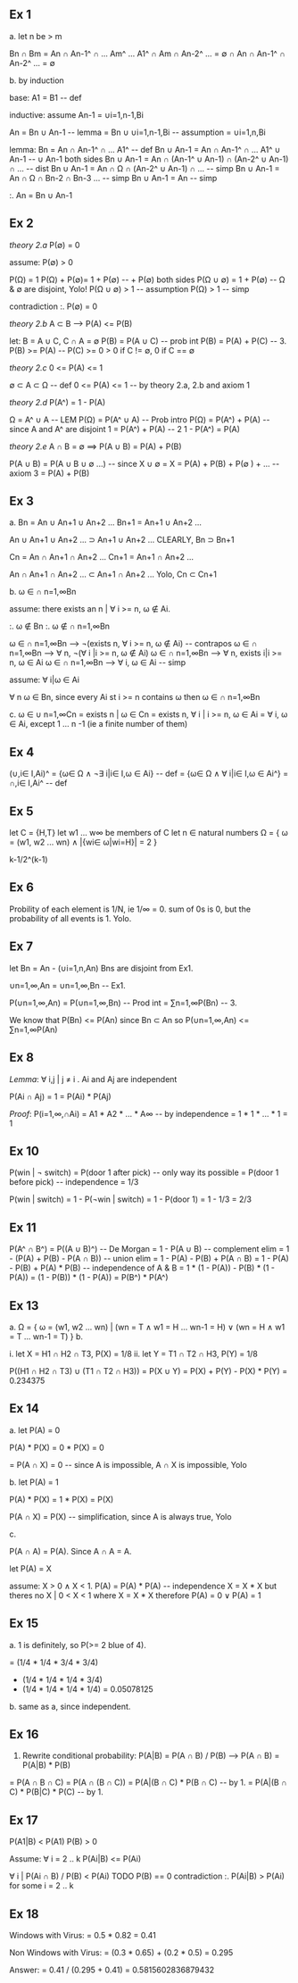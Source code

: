 
Ex 1
----

a. let n be > m

   Bn ∩ Bm
 = An ∩ An-1^ ∩ ... Am^ ... A1^ ∩ Am ∩ An-2^ ...
 = ∅ ∩ An ∩ An-1^ ∩ An-2^ ...
 = ∅

b. by induction

base:
    A1 = B1 -- def

inductive:
    assume An-1 = ∪i=1,n-1,Bi

   An
 = Bn ∪ An-1 -- lemma
 = Bn ∪ ∪i=1,n-1,Bi -- assumption
 = ∪i=1,n,Bi

lemma:
  Bn = An ∩ An-1^ ∩ ... A1^ -- def
  Bn ∪ An-1 = An ∩ An-1^ ∩ ... A1^ ∪ An-1 -- ∪ An-1 both sides
  Bn ∪ An-1 = An ∩ (An-1^ ∪ An-1) ∩ (An-2^ ∪ An-1) ∩ ... -- dist
  Bn ∪ An-1 = An ∩ Ω ∩ (An-2^ ∪ An-1) ∩ ... -- simp
  Bn ∪ An-1 = An ∩ Ω ∩ Bn-2 ∩ Bn-3 ... -- simp
  Bn ∪ An-1 = An -- simp
 
 :. An = Bn ∪ An-1

Ex 2
----

*theory 2.a* P(∅) = 0

assume:
    P(∅) > 0
    
P(Ω) = 1
P(Ω) + P(∅)= 1 + P(∅) -- + P(∅) both sides
P(Ω ∪ ∅) = 1 + P(∅) -- Ω & ∅  are disjoint, Yolo!
P(Ω ∪ ∅) > 1 -- assumption
P(Ω) > 1 -- simp 

contradiction :. P(∅) = 0

*theory 2.b* A ⊂ B --> P(A) <= P(B)

let: B = A ∪ C, C ∩ A = ∅
P(B) = P(A ∪ C) -- prob int
P(B) = P(A) + P(C) -- 3.
P(B) >= P(A) -- P(C) >= 0 > 0 if C != ∅, 0 if C == ∅

*theory 2.c* 0 <= P(A) <= 1

∅ ⊂ A ⊂ Ω  -- def
0 <= P(A) <= 1 -- by theory 2.a, 2.b and axiom 1

*theory 2.d* P(A^) = 1 - P(A)

Ω = A^ ∪ A -- LEM
P(Ω) = P(A^ ∪ A) -- Prob intro
P(Ω) = P(A^) + P(A) -- since A and A^ are disjoint
1 = P(A^) + P(A) -- 2
1 - P(A^) = P(A)

*theory 2.e* A ∩ B = ∅ ==> P(A ∪ B) = P(A) + P(B)


   P(A ∪ B)
 = P(A ∪ B ∪ ∅ ...) -- since X ∪ ∅  = X
 = P(A) + P(B) + P(∅ ) + ... -- axiom 3
 = P(A) + P(B)


Ex 3
----

a.
Bn = An ∪ An+1 ∪ An+2 ...
Bn+1 = An+1 ∪ An+2 ...

An ∪ An+1 ∪ An+2 ... ⊃ An+1 ∪ An+2 ... 
CLEARLY, Bn ⊃ Bn+1

Cn = An ∩ An+1 ∩ An+2 ...
Cn+1 = An+1 ∩ An+2 ...

An ∩ An+1 ∩ An+2 ... ⊂ An+1 ∩ An+2 ... 
Yolo, Cn ⊂ Cn+1

b.
ω ∈ ∩ n=1,∞Bn

assume:
   there exists an n | ∀ i >= n, ω ∉ Ai.

:. ω ∉ Bn
:. ω ∉ ∩ n=1,∞Bn

ω ∈ ∩ n=1,∞Bn --> ¬(exists n, ∀ i >= n, ω ∉  Ai) -- contrapos
ω ∈ ∩ n=1,∞Bn --> ∀ n, ¬(∀ i |i >= n, ω ∉ Ai)
ω ∈ ∩ n=1,∞Bn --> ∀ n, exists i|i >= n, ω ∈ Ai
ω ∈ ∩ n=1,∞Bn --> ∀ i, ω ∈ Ai -- simp

assume:
   ∀ i|ω ∈ Ai

∀ n ω ∈ Bn, since every Ai st i >= n contains ω
then ω ∈ ∩ n=1,∞Bn

c.
   ω ∈ ∪ n=1,∞Cn
 = exists n | ω ∈ Cn
 = exists n, ∀ i | i >= n, ω ∈ Ai 
 = ∀ i, ω ∈ Ai, except 1 ... n -1 (ie a finite number of them)

Ex 4
----

   (∪,i∈ I,Ai)^
 = {ω∈ Ω ∧ ¬∃ i|i∈ I,ω ∈ Ai} -- def
 = {ω∈ Ω ∧ ∀ i|i∈ I,ω ∈ Ai^}
 = ∩,i∈ I,Ai^ -- def

Ex 5
----

let C = {H,T}
let w1 ... w∞ be members of C
let n ∈ natural numbers
Ω = { ω = (w1, w2 ... wn) ∧ |{wi∈ ω|wi=H}| = 2 }

k-1/2^(k-1)

Ex 6
----

Probility of each element is 1/N, ie 1/∞ = 0.
sum of 0s is 0, but the probability of all events is 1.
Yolo.

Ex 7
----

let Bn = An - (∪i=1,n,An)
Bns are disjoint from Ex1.

   ∪n=1,∞,An  = ∪n=1,∞,Bn -- Ex1.

   P(∪n=1,∞,An)
 = P(∪n=1,∞,Bn) -- Prod int
 = ∑n=1,∞P(Bn) -- 3.

 We know that P(Bn) <= P(An) since Bn ⊂  An
 so P(∪n=1,∞,An) <= ∑n=1,∞P(An)


Ex 8
----

*Lemma*: ∀ i,j | j ≠ i . Ai and Aj are independent

   P(Ai ∩ Aj)
 = 1
 = P(Ai) * P(Aj)

*Proof*:
   P(i=1,∞,∩Ai)
 = A1 * A2 * ... * A∞ -- by independence
 = 1 * 1 * ... * 1
 = 1

Ex 10
-----

   P(win | ¬ switch)
 = P(door 1 after pick) -- only way its possible
 = P(door 1 before pick) -- independence
 = 1/3

   P(win | switch)
 = 1 - P(¬win | switch)
 = 1 - P(door 1)
 = 1 - 1/3
 = 2/3

Ex 11
-----

   P(A^ ∩ B^)
 = P((A ∪ B)^) -- De Morgan
 = 1 - P(A ∪ B) -- complement elim
 = 1 - (P(A) + P(B) - P(A ∩ B)) -- union elim
 = 1 - P(A) - P(B) + P(A ∩ B)
 = 1 - P(A) - P(B) + P(A) * P(B) -- independence of A & B
 = 1 * (1 - P(A)) - P(B) * (1 - P(A))
 = (1 - P(B)) * (1 - P(A))
 = P(B^) * P(A^)

Ex 13
-----

a. Ω = { ω = (w1, w2 ... wn) | (wn = T ∧ w1 = H ... wn-1 = H) ∨ (wn = H ∧ w1 = T ... wn-1 = T) }
b.

i. let X = H1 ∩ H2 ∩ T3, P(X) = 1/8
ii. let Y = T1 ∩ T2 ∩ H3, P(Y) = 1/8

   P((H1 ∩ H2 ∩ T3) ∪ (T1 ∩ T2 ∩ H3))
 = P(X ∪ Y)
 = P(X) + P(Y) - P(X) * P(Y)
 = 0.234375

Ex 14
-----

a. let P(A) = 0

   P(A) * P(X)
 = 0 * P(X)
 = 0

 = P(A ∩ X)
 = 0 -- since A is impossible, A ∩ X is impossible, Yolo

b. let P(A) = 1

   P(A) * P(X)
 = 1 * P(X)
 = P(X)

   P(A ∩ X)
 = P(X) -- simplification, since A is always true, Yolo

c.

P(A ∩ A) = P(A). Since A ∩ A = A.

let P(A) = X

assume:
  X > 0 ∧ X < 1.
P(A) = P(A) * P(A) -- independence
X = X * X
but theres no X | 0 < X < 1 where X = X * X
therefore P(A) = 0 ∨ P(A) = 1


Ex 15
-----

a.
1 is definitely, so P(>= 2 blue of 4).

=  (1/4 * 1/4 * 3/4 * 3/4)
 + (1/4 * 1/4 * 1/4 * 3/4)
 + (1/4 * 1/4 * 1/4 * 1/4)
= 0.05078125

b. same as a, since independent.


Ex 16
-----

1. Rewrite conditional probability:
    P(A|B) = P(A ∩ B) / P(B)
--> P(A ∩ B) = P(A|B) * P(B)

 = P(A ∩ B ∩ C)
 = P(A ∩ (B ∩ C))
 = P(A|(B ∩ C) * P(B ∩ C) -- by 1.
 = P(A|(B ∩ C) * P(B|C) * P(C) -- by 1.

Ex 17
-----

P(A1|B) < P(A1)
P(B) > 0

Assume:
  ∀ i = 2 .. k P(Ai|B) <= P(Ai)

  ∀ i | P(Ai ∩ B) / P(B) < P(Ai)
  TODO
  P(B) == 0
contradiction
  :. P(Ai|B) > P(Ai) for some i = 2 .. k

Ex 18
-----

Windows with Virus:
 = 0.5 * 0.82
 = 0.41

Non Windows with Virus:
 = (0.3 * 0.65) + (0.2 * 0.5)
 = 0.295

Answer:
 = 0.41 / (0.295 + 0.41)
 = 0.5815602836879432











